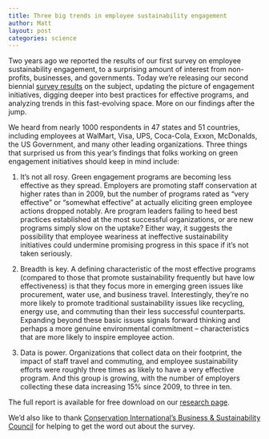 ```yaml
---
title: Three big trends in employee sustainability engagement
author: Matt
layout: post
categories: science
---
```


Two years ago we reported the results of our first survey on employee sustainability engagement, to a surprising amount of interest from non-profits, businesses, and governments. Today we’re releasing our second biennial [survey results](http://attachments.brighterplanet.com/press_items/local_copies/105/original/employee_engagement_2011.pdf?1322867541) on the subject, updating the picture of engagement initiatives, digging deeper into best practices for effective programs, and analyzing trends in this fast-evolving space. More on our findings after the jump.

<!-- more start -->

We heard from nearly 1000 respondents in 47 states and 51 countries, including employees at WalMart, Visa, UPS, Coca-Cola, Exxon, McDonalds, the US Government, and many other leading organizations. Three things that surprised us from this year’s findings that folks working on green engagement initiatives should keep in mind include:

1. It’s not all rosy. Green engagement programs are becoming less effective as they spread. Employers are promoting staff conservation at higher rates than in 2009, but the number of programs rated as “very effective” or “somewhat effective” at actually eliciting green employee actions dropped notably. Are program leaders failing to heed best practices established at the most successful organizations, or are new programs simply slow on the uptake? Either way, it suggests the possibility that employee weariness at ineffective sustainability initiatives could undermine promising progress in this space if it’s not taken seriously.

2. Breadth is key. A defining characteristic of the most effective programs (compared to those that promote sustainability frequently but have low effectiveness) is that they focus more in emerging green issues like procurement, water use, and business travel. Interestingly, they’re no more likely to promote traditional sustainability issues like recycling, energy use, and commuting than their less successful counterparts. Expanding beyond these basic issues signals forward thinking and perhaps a more genuine environmental commitment – characteristics that are more likely to inspire employee action.

3. Data is power. Organizations that collect data on their footprint, the impact of staff travel and commuting, and employee sustainability efforts were roughly three times as likely to have a very effective program. And this group is growing, with the number of employers collecting these data increasing 15% since 2009, to three in ten.

The full report is available for free download on our [research page](http://brighterplanet.com/research).

We’d also like to thank [Conservation International’s Business & Sustainability Council](http://www.conservation.org/sites/celb/key_initiatives/bsc/Pages/main.aspx) for helping to get the word out about the survey.

<!-- more end -->